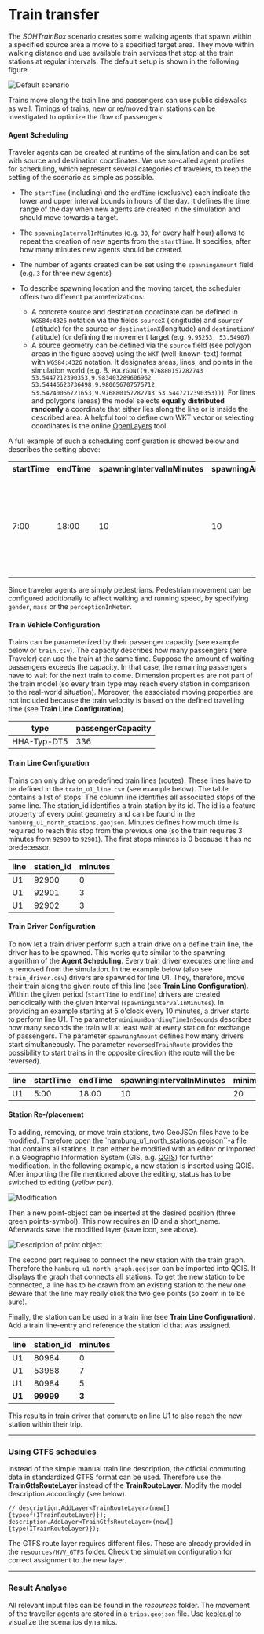 # Train transfer

The _SOHTrainBox_ scenario creates some walking agents that spawn within a specified source area a move to a specified target area. They move within walking distance and use available train services that stop at the train stations at regular intervals.
The default setup is shown in the following figure.

![Default scenario](images/train_driving_scenario.png)

Trains move along the train line and passengers can use public sidewalks as well. Timings of trains, new or re/moved train stations can be investigated to optimize the flow of passengers.

#### Agent Scheduling


Traveler agents can be created at runtime of the simulation and can be set with source and destination coordinates. We use so-called agent profiles for scheduling, which represent several categories of travelers, to keep the setting of the scenario as simple as possible.

* The ``startTime`` (including) and the ``endTime`` (exclusive) each indicate the lower and upper interval bounds in hours of the day. It defines the time range of the day when new agents are created in the simulation and should move towards a target.

* The ``spawningIntervalInMinutes`` (e.g. ``30``, for every half hour) allows to repeat the creation of new agents from the ``startTime``. It specifies, after how many minutes new agents should be created.

* The number of agents created can be set using the ``spawningAmount`` field (e.g. ``3`` for three new agents)

* To describe spawning location and the moving target, the scheduler offers two different parameterizations:
    * A concrete source and destination coordinate can be defined in ``WGS84:4326`` notation via the fields ``sourceX`` (longitude) and ``sourceY`` (latitude) for the source or ``destinationX``(longitude) and ``destinationY`` (latitude) for defining the movement target (e.g. ``9.95253, 53.54907``).
    * A source geometry can be defined via the ``source`` field (see polygon areas in the figure above) using the ``WKT`` (well-known-text) format with ``WGS84:4326`` notation. It designates areas, lines, and points in the simulation world (e.g. B. ``POLYGON((9.976880157282743 53.5447212390353,9.983403289606962 53.54446623736498,9.980656707575712 53.54240066721653,9.976880157282743 53.5447212390353))``). For lines and polygons (areas) the model selects **equally distributed randomly** a coordinate that either lies along the line or is inside the described area. A helpful tool to define own WKT vector or selecting coordinates is the online  [OpenLayers](http://dev.openlayers.org/examples/vector-formats.html) tool.

A full example of such a scheduling configuration is showed below and describes the setting above:

|startTime|endTime|spawningIntervalInMinutes|spawningAmount|gender|mass|perceptionInMeter|source                                                                                                                                                                                                                                                                                       |destination                                                                                                                                                                                                                                                                                                                     |
|---------|-------|-------------------------|--------------|------|----|------------------|---------------------------------------------------------------------------------------------------------------------------------------------------------------------------------------------------------------------------------------------------------------------------------------------|--------------------------------------------------------------------------------------------------------------------------------------------------------------------------------------------------------------------------------------------------------------------------------------------------------------------------------|
|7:00     |18:00  |10                       |10            |female|60  |1.0               |MULTIPOLYGON (((9.97859976984082 53.543765731511,9.98209851718183 53.5428480272904,9.98651496874344 53.5427906707766,9.98565462103663 53.5456584964659,9.98261472580592 53.5477233309623,9.97791149167537 53.54617470509,9.97538780506874 53.546461487659,9.97859976984082 53.543765731511)))|MULTIPOLYGON (((9.9038642323762 53.4969628162607,9.91063230100308 53.4898506085511,9.92686419440484 53.4863518612101,9.92760982908407 53.502813180667,9.92072704742962 53.5180700133344,9.90220089347638 53.5195612826928,9.89617845952873 53.5129652836073,9.89331063383937 53.498224659564,9.9038642323762 53.4969628162607)))|

Since traveler agents are simply pedestrians. Pedestrian movement can be configured additionally to affect walking and running speed, by specifying `gender`, `mass` or the `perceptionInMeter`.

#### Train Vehicle Configuration
Trains can be parameterized by their passenger capacity (see example below or ``train.csv``). The capacity describes how many passengers (here Traveler) can use the train at the same time. Suppose the amount of waiting passengers exceeds the capacity. In that case, the remaining passengers have to wait for the next train to come.
Dimension properties are not part of the train model (so every train type may reach every station in comparison to the real-world situation).
Moreover, the associated moving properties are not included because the train velocity is based on the defined travelling time (see **Train Line Configuration**).

|type     | passengerCapacity |
|---------|-------------------|
|HHA-Typ-DT5  | 336               |


#### Train Line Configuration
Trains can only drive on predefined train lines (routes). These lines have to be defined in the ``train_u1_line.csv`` (see example below).
The table contains a list of stops. The column line identifies all associated stops of the same line.
The station_id identifies a train station by its id. The id is a feature property of every point geometry and can be found in the ``hamburg_u1_north_stations.geojson``.
Minutes defines how much time is required to reach this stop from the previous one (so the train requires 3 minutes from ``92900`` to ``92901``). The first stops minutes is 0 because it has no predecessor.

|line    |station_id | minutes |
|--------|-----------|---------|
|U1      |92900      | 0       |
|U1      |92901      | 3       |
|U1      |92902      | 3       |


#### Train Driver Configuration

To now let a train driver perform such a train drive on a define train line, the driver has to be spawned. This works quite similar to the spawning algorithm of the **Agent Scheduling**.
Every train driver executes one line and is removed from the simulation. In the example below (also see ``train_driver.csv``) drivers are spawned for line U1. They, therefore, move their train along the given route of this line (see **Train Line Configuration**).
Within the given period (``startTime`` to ``endTime``) drivers are created periodically with the given interval (``spawningIntervalInMinutes``). In providing an example starting at 5 o'clock every 10 minutes, a driver starts to perform line U1.
The parameter ``minimumBoardingTimeInSeconds`` describes how many seconds the train will at least wait at every station for exchange of passengers.
The parameter ``spawningAmount`` defines how many drivers start simultaneously.
The parameter ``reversedTrainRoute`` provides the possibility to start trains in the opposite direction (the route will the be reversed).



|line|startTime|endTime|spawningIntervalInMinutes|minimumBoardingTimeInSeconds|spawningAmount|reversedTrainRoute
|---|---|---|---|---|---|---|
|U1|5:00|18:00|10|20|1|false|

#### Station Re-/placement

To adding, removing, or move train stations, two GeoJSOn files have to be modified.
Therefore open the `hamburg_u1_north_stations.geojson``-a file that contains all stations. It can either be modified with an editor or imported in a  Geographic Information System (GIS, e.g. [QGIS](https://qgis.org/en/site/forusers/download.html)) for further modification.
In the following example, a new station is inserted using QGIS.
After importing the file mentioned above the editing, status has to be switched to editing (_yellow pen_).

![Modification](images/qgis_tools.png)

Then a new point-object can be inserted at the desired position (three green points-symbol). This now requires an ID and a short_name. Afterwards save the modified layer (save icon, see above).

![Description of point object](images/new_station.png)

The second part requires to connect the new station with the train graph. Therefore the ``hamburg_u1_north_graph.geojson`` can be imported into QGIS. It displays the graph that connects all stations.
To get the new station to be connected, a line has to be drawn from an existing station to the new one. Beware that the line may really click the two geo points (so zoom in to be sure).

Finally, the station can be used in a train line (see **Train Line Configuration**). Add a train line-entry and reference the station id that was assigned.

| line   |station_id |minutes|
|--------|-----------|-------|
| U1     |80984      |0      |
| U1     |53988      |7      |
| U1     |80984      |5      |
| **U1** |**99999**  |**3**  |

This results in train driver that commute on line U1 to also reach the new station within their trip.

---
### Using GTFS schedules

Instead of the simple manual train line description, the official commuting data in standardized GTFS format can be used. Therefore use the **TrainGtfsRouteLayer** instead of the **TrainRouteLayer**. Modify the model description accordingly (see below).
```
// description.AddLayer<TrainRouteLayer>(new[] {typeof(ITrainRouteLayer)});
description.AddLayer<TrainGtfsRouteLayer>(new[] {type(ITrainRouteLayer)});
```

The GTFS route layer requires different files. These are already provided in the `resources/HVV_GTFS` folder. Check the simulation configuration for correct assignment to the new layer.



---
### Result Analyse

All relevant input files can be found in the _resources_ folder. The movement of the traveller agents are stored in a `trips.geojson` file. Use [kepler.gl](https://kepler.gl/#/demo) to visualize the scenarios dynamics.
